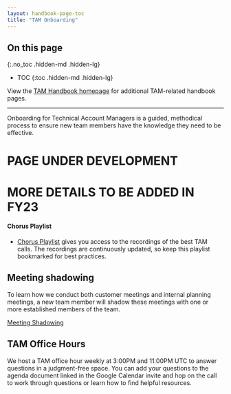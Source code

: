 ```yaml
---
layout: handbook-page-toc
title: "TAM Onboarding"
---
```


## On this page
{:.no_toc .hidden-md .hidden-lg}

- TOC
{:toc .hidden-md .hidden-lg}

View the [TAM Handbook homepage](/handbook/customer-success/csm/) for additional TAM-related handbook pages.

---

Onboarding for Technical Account Managers is a guided, methodical process to ensure new team members have the knowledge they need to be effective.

# PAGE UNDER DEVELOPMENT 
# MORE DETAILS TO BE ADDED IN FY23

#### Chorus Playlist

- [Chorus Playlist](https://chorus.ai/playlists/741604) gives you access to the recordings of the best TAM calls. The recordings are continuously updated, so keep this playlist bookmarked for best practices. 

## Meeting shadowing

To learn how we conduct both customer meetings and internal planning meetings, a new team member will shadow these meetings with one or more established members of the team.

[Meeting Shadowing](/handbook/customer-success/csm/csm-onboarding/shadowing/)

## TAM Office Hours

We host a TAM office hour weekly at 3:00PM and 11:00PM UTC to answer questions in a judgment-free space. You can add your questions to the agenda document linked in the Google Calendar invite and hop on the call to work through questions or learn how to find helpful resources.
